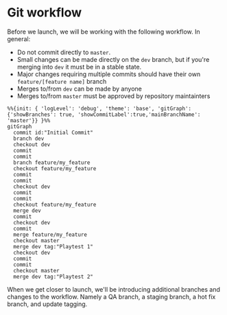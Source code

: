 # Git workflow

Before we launch, we will be working with the following workflow. In general:
- Do not commit directly to `master`.
- Small changes can be made directly on the `dev` branch, but if you're merging into `dev` it must be in a stable state.
- Major changes requiring multiple commits should have their own `feature/[feature name]` branch
- Merges to/from `dev` can be made by anyone
- Merges to/from `master` must be approved by repository maintainters

```mermaid
%%{init: { 'logLevel': 'debug', 'theme': 'base', 'gitGraph': {'showBranches': true, 'showCommitLabel':true,'mainBranchName': 'master'}} }%%
gitGraph
  commit id:"Initial Commit"
  branch dev
  checkout dev
  commit
  commit
  branch feature/my_feature
  checkout feature/my_feature
  commit
  commit
  checkout dev
  commit
  commit
  checkout feature/my_feature
  merge dev
  commit
  checkout dev
  commit
  merge feature/my_feature
  checkout master
  merge dev tag:"Playtest 1"
  checkout dev
  commit
  commit
  checkout master
  merge dev tag:"Playtest 2"
```

When we get closer to launch, we'll be introducing additional branches and changes to the workflow. Namely a QA branch, a staging branch, a hot fix branch, and update tagging.

